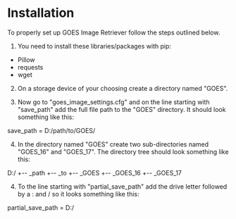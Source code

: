 <h1>Installation</h1>

To properly set up GOES Image Retriever follow the steps outlined below.

1. You need to install these libraries/packages with pip:
- Pillow
- requests
- wget

2. On a storage device of your choosing create a directory named "GOES".

3. Now go to "goes_image_settings.cfg" and on the line starting with "save_path" add the full file path to the "GOES" directory.
It should look something like this:

save_path = D:/path/to/GOES/

4. In the directory named "GOES" create two sub-directories named "GOES_16" and "GOES_17".
The directory tree should look something like this:

D:/
+-- _path
    +-- _to
        +-- _GOES
            +-- _GOES_16
            +-- _GOES_17


4. To the line starting with "partial_save_path" add the drive letter followed by a : and /
so it looks something like this:

partial_save_path = D:/